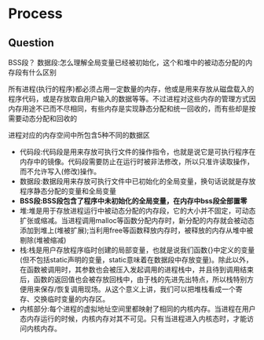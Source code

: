  # Process


## Question
BSS段？
数据段:怎么理解全局变量已经被初始化，这个和堆中的被动态分配的内存段有什么区别


所有进程(执行的程序)都必须占用一定数量的内存，他或是用来存放从磁盘载入的程序代码，或是存放取自用户输入的数据等等。不过进程对这些内存的管理方式因内存用途不已而不尽相同，有些内存是实现静态分配和统一回收的，而有些却是按需要动态分配和回收的

进程对应的内存空间中所包含5种不同的数据区

+ 代码段:代码段是用来存放可执行文件的操作指令，也就是说它是可执行程序在内存中的镜像。代码段需要防止在运行时被非法修改，所以只准许读取操作，而不允许写入(修改)操作。
+ 数据段:数据段用来存放可执行文件中已初始化的全局变量，换句话说就是存放程序静态分配的变量和全局变量
+ **BSS段:BSS段包含了程序中未初始化的全局变量，在内存中bss段全部置零**
+ 堆:堆是用于存放进程运行中被动态分配的内存段，它的大小并不固定，可动态扩张或缩减。当进程调用malloc等函数分配内存时，新分配的内存就会被动态添加到堆上(堆被扩展);当利用free等函数释放内存时，被释放的内存从堆中被剔除(堆被缩减)
+ 栈:栈是用户存放程序临时创建的局部变量，也就是说我们函数{}中定义的变量(但不包括static声明的变量，static意味着在数据段中存放变量)。除此以外，在函数被调用时，其参数也会被压入发起调用的进程栈中，并且待到调用结束后，函数的返回值也会被存放回栈中，由于栈的先进先出特点，所以栈特别方便用来保存/恢复调用现场。从这个意义上讲，我们可以把堆栈看成一个寄存、交换临时变量的内存区。
+ 内核部分:每个进程的虚拟地址空间里都映射了相同的内核内存。当进程在用户态内存运行的时候，内核内存对其不可见。只有当进程进入内核态时，才能访问内核内存。